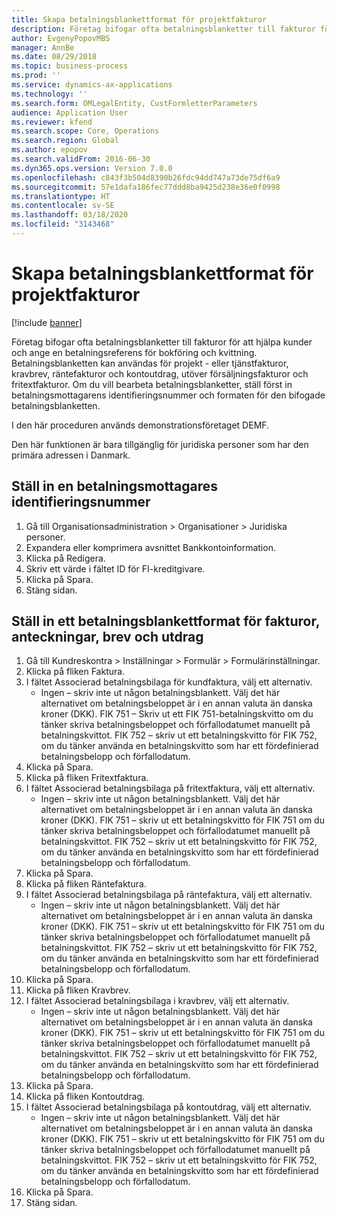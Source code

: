 ```yaml
---
title: Skapa betalningsblankettformat för projektfakturor
description: Företag bifogar ofta betalningsblanketter till fakturor för att hjälpa kunder och ange en betalningsreferens för bokföring och kvittning.
author: EvgenyPopovMBS
manager: AnnBe
ms.date: 08/29/2018
ms.topic: business-process
ms.prod: ''
ms.service: dynamics-ax-applications
ms.technology: ''
ms.search.form: OMLegalEntity, CustFormletterParameters
audience: Application User
ms.reviewer: kfend
ms.search.scope: Core, Operations
ms.search.region: Global
ms.author: epopov
ms.search.validFrom: 2016-06-30
ms.dyn365.ops.version: Version 7.0.0
ms.openlocfilehash: c843f3b504d8390b26fdc94dd747a73de75df6a9
ms.sourcegitcommit: 57e1dafa186fec77ddd8ba9425d238e36e0f0998
ms.translationtype: HT
ms.contentlocale: sv-SE
ms.lasthandoff: 03/18/2020
ms.locfileid: "3143468"
---
```

# <a name="set-up-payment-slip-format-for-project-invoices"></a>Skapa betalningsblankettformat för projektfakturor

[!include [banner](../../includes/banner.md)]

Företag bifogar ofta betalningsblanketter till fakturor för att hjälpa kunder och ange en betalningsreferens för bokföring och kvittning. Betalningsblanketten kan användas för projekt - eller tjänstfakturor, kravbrev, räntefakturor och kontoutdrag, utöver försäljningsfakturor och fritextfakturor. Om du vill bearbeta betalningsblanketter, ställ först in betalningsmottagarens identifieringsnummer och formaten för den bifogade betalningsblanketten.

I den här proceduren används demonstrationsföretaget DEMF. 

Den här funktionen är bara tillgänglig för juridiska personer som har den primära adressen i Danmark.


## <a name="set-up-a-creditor-id-number"></a>Ställ in en betalningsmottagares identifieringsnummer
1. Gå till Organisationsadministration > Organisationer > Juridiska personer.
2. Expandera eller komprimera avsnittet Bankkontoinformation.
3. Klicka på Redigera.
4. Skriv ett värde i fältet ID för FI-kreditgivare.
5. Klicka på Spara.
6. Stäng sidan.

## <a name="set-up-a-payment-slip-format-for-invoices-notes-letters-and-statements"></a>Ställ in ett betalningsblankettformat för fakturor, anteckningar, brev och utdrag
1. Gå till Kundreskontra > Inställningar > Formulär > Formulärinställningar.
2. Klicka på fliken Faktura.
3. I fältet Associerad betalningsbilaga för kundfaktura, välj ett alternativ.
    * Ingen – skriv inte ut någon betalningsblankett. Välj det här alternativet om betalningsbeloppet är i en annan valuta än danska kroner (DKK).   FIK 751 – Skriv ut ett FIK 751-betalningskvitto om du tänker skriva betalningsbeloppet och förfallodatumet manuellt på betalningskvittot.   FIK 752 – skriv ut ett betalningskvitto för FIK 752, om du tänker använda en betalningskvitto som har ett fördefinierad betalningsbelopp och förfallodatum.  
4. Klicka på Spara.
5. Klicka på fliken Fritextfaktura.
6. I fältet Associerad betalningsbilaga på fritextfaktura, välj ett alternativ.
    * Ingen – skriv inte ut någon betalningsblankett. Välj det här alternativet om betalningsbeloppet är i en annan valuta än danska kroner (DKK).   FIK 751 – skriv ut ett betalningskvitto för FIK 751 om du tänker skriva betalningsbeloppet och förfallodatumet manuellt på betalningskvittot.   FIK 752 – skriv ut ett betalningskvitto för FIK 752, om du tänker använda en betalningskvitto som har ett fördefinierad betalningsbelopp och förfallodatum.  
7. Klicka på Spara.
8. Klicka på fliken Räntefaktura.
9. I fältet Associerad betalningsbilaga på räntefaktura, välj ett alternativ.
    * Ingen – skriv inte ut någon betalningsblankett. Välj det här alternativet om betalningsbeloppet är i en annan valuta än danska kroner (DKK).   FIK 751 – skriv ut ett betalningskvitto för FIK 751 om du tänker skriva betalningsbeloppet och förfallodatumet manuellt på betalningskvittot.   FIK 752 – skriv ut ett betalningskvitto för FIK 752, om du tänker använda en betalningskvitto som har ett fördefinierad betalningsbelopp och förfallodatum.  
10. Klicka på Spara.
11. Klicka på fliken Kravbrev.
12. I fältet Associerad betalningsbilaga i kravbrev, välj ett alternativ.
    * Ingen – skriv inte ut någon betalningsblankett. Välj det här alternativet om betalningsbeloppet är i en annan valuta än danska kroner (DKK).   FIK 751 – skriv ut ett betalningskvitto för FIK 751 om du tänker skriva betalningsbeloppet och förfallodatumet manuellt på betalningskvittot.   FIK 752 – skriv ut ett betalningskvitto för FIK 752, om du tänker använda en betalningskvitto som har ett fördefinierad betalningsbelopp och förfallodatum.  
13. Klicka på Spara.
14. Klicka på fliken Kontoutdrag.
15. I fältet Associerad betalningsbilaga på kontoutdrag, välj ett alternativ.
    * Ingen – skriv inte ut någon betalningsblankett. Välj det här alternativet om betalningsbeloppet är i en annan valuta än danska kroner (DKK).   FIK 751 – skriv ut ett betalningskvitto för FIK 751 om du tänker skriva betalningsbeloppet och förfallodatumet manuellt på betalningskvittot.   FIK 752 – skriv ut ett betalningskvitto för FIK 752, om du tänker använda en betalningskvitto som har ett fördefinierad betalningsbelopp och förfallodatum.  
16. Klicka på Spara.
17. Stäng sidan.

